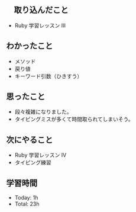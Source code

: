 ## 　取り込んだこと
- Ruby 学習レッスン III

## わかったこと
- メソッド
- 戻り値
- キーワード引数（ひきすう）

## 思ったこと
- 段々複雑になりました。
- タイピングミスが多くて時間取られてしまいそう。
    
## 次にやること
- Ruby 学習レッスン IV
- タイピング練習

## 学習時間
- Today: 1h
- Total: 23h
